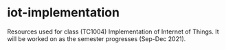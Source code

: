 # iot-implementation
Resources used for class (TC1004) Implementation of Internet of Things.
It will be worked on as the semester progresses (Sep-Dec 2021).
